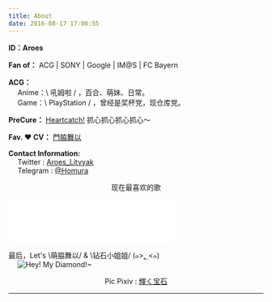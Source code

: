 ```yaml
---
title: About
date: 2016-08-17 17:00:55
---
```

**ID：Aroes**


**Fan of：** ACG | SONY | Google | IM@S | FC Bayern

**ACG：**  
&emsp; Anime：\ 吼姆啦 / ，百合、萌妹、日常。  
&emsp; Game：\ PlayStation / ，曾经是奖杯党，现仓库党。  

**PreCure：** [Heartcatch!](https://asahi.co.jp/heartcatch_precure/) 抓心抓心抓心抓心～

**Fav. ❤ CV：** [門脇舞以](https://potofu.me/kadomaita)

**Contact Information:**  
&emsp; Twitter : [Aroes_Litvyak](https://twitter.com/Aroes_Litvyak)    
&emsp; Telegram : [@Homura](https://t.me/homura)  

<p style="text-align: center"> 现在最喜欢的歌 </p>
<iframe frameborder="no" border="0" marginwidth="0" marginheight="0" width=330 height=86 src="//music.163.com/outchain/player?type=2&id=628591&auto=0&height=66"></iframe>

最后，Let's \萌脇舞以/ & \钻石小姐姐/ (๑>؂<๑)  
&emsp; ![Hey! My Diamond!~ ](https://m.nep.me/blog/page/diamond.jpg)

<p style="text-align: center">Pic Pixiv : <a href="https://www.pixiv.net/artworks/65542362">輝く宝石</a></p>

----